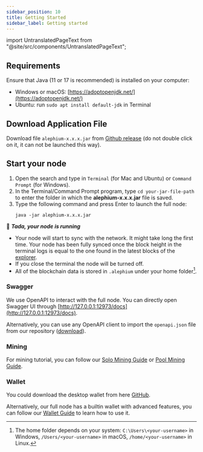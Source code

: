 ```yaml
---
sidebar_position: 10
title: Getting Started
sidebar_label: Getting started
---
```


import UntranslatedPageText from "@site/src/components/UntranslatedPageText";

<UntranslatedPageText />

## Requirements

Ensure that Java (11 or 17 is recommended) is installed on your computer:

- Windows or macOS: [https://adoptopenjdk.net/](https://adoptopenjdk.net/)
- Ubuntu: run `sudo apt install default-jdk` in Terminal

## Download Application File

Download file `alephium-x.x.x.jar` from [Github release](https://github.com/alephium/alephium/releases/latest) (do not double click on it, it can not be launched this way).

## Start your node

1. Open the search and type in `Terminal` (for Mac and Ubuntu) or `Command Prompt` (for Windows).
2. In the Terminal/Command Prompt program, type `cd your-jar-file-path` to enter the folder in which the **alephium-x.x.x.jar** file is saved.
3. Type the following command and press Enter to launch the full node:
   ```shell
   java -jar alephium-x.x.x.jar
   ```

🎉 _**Tada, your node is running**_

- Your node will start to sync with the network. It might take long the first time. Your node has been fully synced once the block height in the terminal logs is equal to the one found in the latest blocks of the [explorer].
- If you close the terminal the node will be turned off.
- All of the blockchain data is stored in `.alephium` under your home folder[^1].

### Swagger

We use OpenAPI to interact with the full node. You can directly open Swagger UI through [http://127.0.0.1:12973/docs](http://127.0.0.1:12973/docs).

Alternatively, you can use any OpenAPI client to
import the `openapi.json` file from our repository ([download](https://github.com/alephium/alephium/raw/master/api/src/main/resources/openapi.json)).

### Mining

For mining tutorial, you can follow our [Solo Mining Guide](mining/solo-mining-guide.md) or [Pool Mining Guide](mining/pool-mining-guide.md).

### Wallet

You could download the desktop wallet from here [GitHub](https://github.com/alephium/desktop-wallet/releases/latest).

Alternatively, our full node has a builtin wallet with advanced features, you can follow our [Wallet Guide](wallet/node-wallet-guide.md) to learn how to use it.

[^1]: The home folder depends on your system: `C:\Users\<your-username>` in Windows, `/Users/<your-username>` in macOS, `/home/<your-username>` in Linux.

[explorer]: https://explorer.alephium.org
